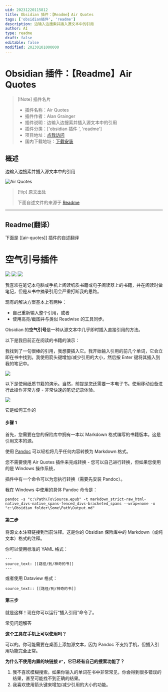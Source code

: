 ```yaml
---
uid: 20231220115812
title: Obsidian 插件：【Readme】Air Quotes
tags: ['obsidian插件', 'readme']
description: 边输入边搜索并插入源文本中的引用
author: AI
type: readme
draft: false
editable: false
modified: 20230101000000
---
```


# Obsidian 插件：【Readme】Air Quotes

> [!Note] 插件名片
> - 插件名称：Air Quotes
> - 插件作者：Alan Grainger
> - 插件说明：边输入边搜索并插入源文本中的引用
> - 插件分类：['obsidian 插件 ', 'readme']
> - 项目地址：[点我访问](https://github.com/alangrainger/obsidian-air-quotes)
> - 国内下载地址：[下载安装](https://pkmer.cn/products/plugin/pluginMarket/?air-quotes)

## 概述

边输入边搜索并插入源文本中的引用

![Air Quotes](https://cdn.pkmer.cn/covers/air-quotes.gif)

> [!tip] 原文出处
>
>下面自述文件的来源于 [Readme](https://ghproxy.net/https://raw.githubusercontent.com/alangrainger/obsidian-air-quotes/main/README.md)

---

## Readme(翻译）

下面是 [[air-quotes]] 插件的自述翻译

# 空气引号插件

![](https://img.shields.io/github/license/alangrainger/obsidian-air-quotes) ![](https://img.shields.io/github/v/release/alangrainger/obsidian-air-quotes?style=flat-square) ![](https://img.shields.io/github/downloads/alangrainger/obsidian-air-quotes/total)

我喜欢在笔记本电脑或手机上阅读纸质书籍或电子阅读器上的书籍，并在阅读时做笔记，但是从书中摘录引用会严重打断我的思路。

现有的解决方案基本上有两种：

- 自己重新输入整个引用，或者
- 使用高亮/截图并与类似 Readwise 的工具同步。

Obsidian 的**空气引号**是一种从源文本中几乎即时插入直接引用的方法。

以下是我目前正在阅读的书籍的演示：

我找到了一句很棒的引用，我想要插入它。我开始输入引用的前几个单词，它会立即在书中找到。我使用箭头键增加/减少引用的大小，然后按 Enter 键将其插入到我的笔记中。

![](https://cdn.pkmer.cn/covers/air-quotes_2_0.gif)

以下是使用纸质书籍的演示。当然，前提是您还需要一本电子书。使用移动设备进行此操作非常方便 - 非常快速的笔记记录体验。

[![](https://cdn.pkmer.cn/covers/air-quotes_2_1.jpeg!pkmer)](https://www.youtube.com/watch?v=G-hpPOMCQys)

它是如何工作的

#### 步骤 1

首先，您需要在您的保险库中拥有一本以 Markdown 格式编写的书籍版本。这是引用文本的源。

使用 [Pandoc](https://pandoc.org/) 可以轻松将几乎任何内容转换为 Markdown 格式。

您不需要使用 Air Quotes 插件来完成转换 - 您可以自己进行转换，但如果您使用的是 Windows 操作系统，

插件中有一个命令可以为您执行转换（需要先安装 Pandoc）。

我在 Windows 中使用的具体 Pandoc 命令是：

```
pandoc -s "c:\Path\To\Source.epub" -t markdown_strict-raw_html-native_divs-native_spans-fenced_divs-bracketed_spans --wrap=none -o "c:\Obsidian folder\Some\Path\Output.md"
```

#### 第二步

将源文本注释链接到当前注释。这是你的 Obsidian 保险库中的 Markdown（或纯文本）格式的注释。

你可以使用标准的 YAML 格式：

```
---
source_text: [[路径/到/神奇的书]]
---
```

或者使用 Dataview 格式：

```
source_text:: [[路径/到/神奇的书]]
```

#### 第三步

就是这样！现在你可以运行“插入引用”命令了。

常见问题解答

**这个工具在手机上可以使用吗？**

可以的。你可能需要在桌面上添加源文本，因为 Pandoc 不支持手机，但插入引用功能完全正常。

**为什么不使用内置的块链接 `#^`，它已经有自己的搜索功能了？**

1. 我不喜欢模糊搜索。如果你输入的单词在书中非常常见，你会得到很多错误的结果，甚至可能找不到正确的结果。
2. 我喜欢使用箭头键来增加/减少引用的大小的功能。




